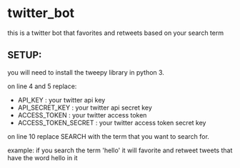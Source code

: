 # twitter_bot
this is a twitter bot that favorites and retweets based on your search term

## SETUP:
 you will need to install the tweepy library in python 3.

 on line 4 and 5 replace:
 + API_KEY              : your twitter api key
 + API_SECRET_KEY       : your twitter api secret key
 + ACCESS_TOKEN         : your twitter access token
 + ACCESS_TOKEN_SECRET  : your twitter access token secret key
 
 on line 10 replace SEARCH with the term that you want to search for.
 
 example: if you search the term 'hello' it will favorite and retweet tweets that have the word hello in it
